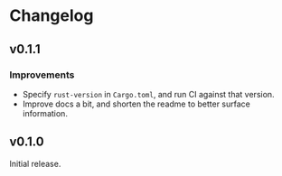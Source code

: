 # Changelog


## v0.1.1

### Improvements

- Specify `rust-version` in `Cargo.toml`, and run CI against that version.
- Improve docs a bit, and shorten the readme to better surface information.


## v0.1.0

Initial release.
